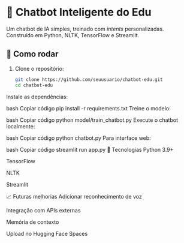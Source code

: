 # 🤖 Chatbot Inteligente do Edu

Um chatbot de IA simples, treinado com *intents* personalizadas.  
Construído em Python, NLTK, TensorFlow e Streamlit.

## 🚀 Como rodar

1. Clone o repositório:
   ```bash
   git clone https://github.com/seuusuario/chatbot-edu.git
   cd chatbot-edu
Instale as dependências:

bash
Copiar código
pip install -r requirements.txt
Treine o modelo:

bash
Copiar código
python model/train_chatbot.py
Execute o chatbot localmente:

bash
Copiar código
python chatbot.py
Para interface web:

bash
Copiar código
streamlit run app.py
🧠 Tecnologias
Python 3.9+

TensorFlow

NLTK

Streamlit

📈 Futuras melhorias
Adicionar reconhecimento de voz

Integração com APIs externas

Memória de contexto

Upload no Hugging Face Spaces
